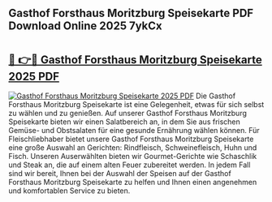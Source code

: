 ## Gasthof Forsthaus Moritzburg Speisekarte PDF Download Online 2025 7ykCx

# <h2><a href="http://gcd0v7y.nevu.top/?p=Gasthof+Forsthaus+Moritzburg+Speisekarte">🔗 👉🔴 Gasthof Forsthaus Moritzburg Speisekarte 2025 PDF</a></h2>

[![Gasthof Forsthaus Moritzburg Speisekarte 2025 PDF](https://i.imgur.com/dBaPXMq.png)](http://gcd0v7y.nevu.top/?p=Gasthof+Forsthaus+Moritzburg+Speisekarte)
Die Gasthof Forsthaus Moritzburg Speisekarte ist eine Gelegenheit, etwas für sich selbst zu wählen und zu genießen. Auf unserer Gasthof Forsthaus Moritzburg Speisekarte bieten wir einen Salatbereich an, in dem Sie aus frischen Gemüse- und Obstsalaten für eine gesunde Ernährung wählen können. Für Fleischliebhaber bietet unsere Gasthof Forsthaus Moritzburg Speisekarte eine große Auswahl an Gerichten: Rindfleisch, Schweinefleisch, Huhn und Fisch. Unseren Auserwählten bieten wir Gourmet-Gerichte wie Schaschlik und Steak an, die auf einem alten Feuer zubereitet werden. In jedem Fall sind wir bereit, Ihnen bei der Auswahl der Speisen auf der Gasthof Forsthaus Moritzburg Speisekarte zu helfen und Ihnen einen angenehmen und komfortablen Service zu bieten.
